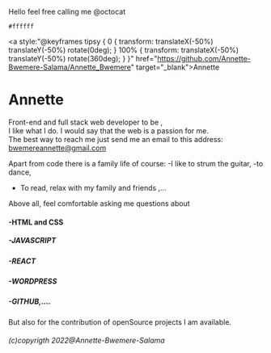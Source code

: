 Hello
feel free calling me
@octocat

`#ffffff`

<a style:"@keyframes tipsy {
0 {
transform: translateX(-50%) translateY(-50%) rotate(0deg);
}
100% {
transform: translateX(-50%) translateY(-50%) rotate(360deg);
}
}" href="https://github.com/Annette-Bwemere-Salama/Annette_Bwemere" target="\_blank">Annette
</a>

# Annette

Front-end and full stack web developer to be ,</br>
I like what I do. I would say that the web is a passion for me.</br>
The best way to reach me just send me an email to this address: bwemereannette@gmail.com</br>

Apart from code there is a family life of course:
-I like to strum the guitar,
-to dance,

- To read, relax with my family and friends
  ,...

Above all, feel comfortable asking me questions about

#### -HTML and CSS

##### -JAVASCRIPT

##### -REACT

##### -WORDPRESS

##### -GITHUB,....

But also for the contribution of openSource projects I am available.

<h6>(c)copyrigth 2022@Annette-Bwemere-Salama</h6>
